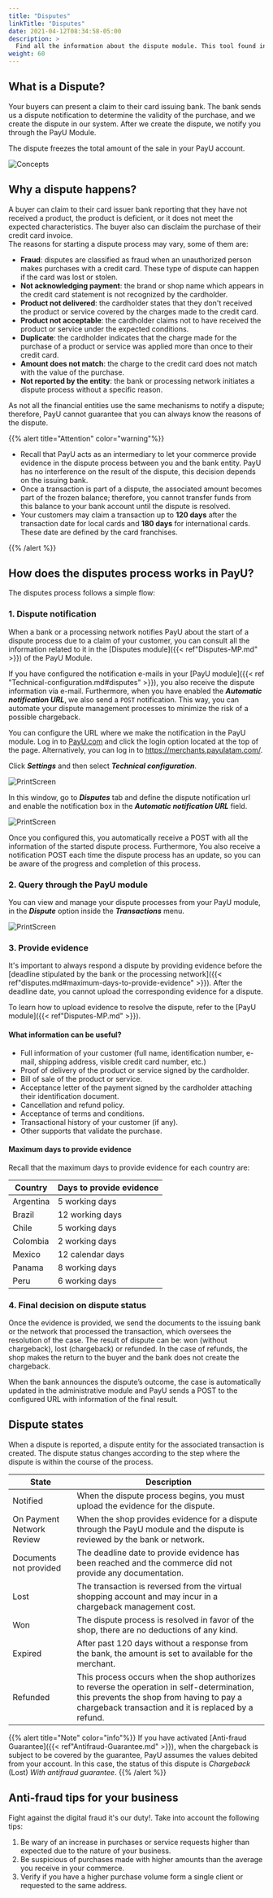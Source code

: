 ```yaml
---
title: "Disputes"
linkTitle: "Disputes"
date: 2021-04-12T08:34:58-05:00
description: >
  Find all the information about the dispute module. This tool found in your PayU module, allows you to manage the dispute processes generated in your PayU account.
weight: 60
---
```


## What is a Dispute?
Your buyers can present a claim to their card issuing bank. The bank sends us a dispute notification to determine the validity of the purchase, and we create the dispute in our system. After we create the dispute, we notify you through the PayU Module.

The dispute freezes the total amount of the sale in your PayU account.

![Concepts](/assets/Disputes/Disputes_en.png)

## Why a dispute happens?
A buyer can claim to their card issuer bank reporting that they have not received a product, the product is deficient, or it does not meet the expected characteristics. The buyer also can disclaim the purchase of their credit card invoice.<br>
The reasons for starting a dispute process may vary, some of them are:
* **Fraud**: disputes are classified as fraud when an unauthorized person makes purchases with a credit card. These type of dispute can happen if the card was lost or stolen.
* **Not acknowledging payment**: the brand or shop name which appears in the credit card statement is not recognized by the cardholder.
* **Product not delivered**: the cardholder states that they don't received the product or service covered by the charges made to the credit card.
* **Product not acceptable**: the cardholder claims not to have received the product or service under the expected conditions.
* **Duplicate**: the cardholder indicates that the charge made for the purchase of a product or service was applied more than once to their credit card.
* **Amount does not match**: the charge to the credit card does not match with the value of the purchase.
* **Not reported by the entity**: the bank or processing network initiates a dispute process without a specific reason.

As not all the financial entities use the same mechanisms to notify a dispute; therefore, PayU cannot guarantee that you can always know the reasons of the dispute.

{{% alert title="Attention" color="warning"%}}

* Recall that PayU acts as an intermediary to let your commerce provide evidence in the dispute process between you and the bank entity. PayU has no interference on the result of the dispute, this decision depends on the issuing bank.
* Once a transaction is part of a dispute, the associated amount becomes part of the frozen balance; therefore, you cannot transfer funds from this balance to your bank account until the dispute is resolved.
* Your customers may claim a transaction up to **120 days** after the transaction date for local cards and **180 days** for international cards. These date are defined by the card franchises.

{{% /alert %}} 

## How does the disputes process works in PayU?
The disputes process follows a simple flow:

### 1. Dispute notification
When a bank or a processing network notifies PayU about the start of a dispute process due to a claim of your customer, you can consult all the information related to it in the [Disputes module]({{< ref"Disputes-MP.md" >}}) of the PayU Module.

If you have configured the notification e-mails in your [PayU module]({{< ref "Technical-configuration.md#disputes" >}}), you also receive the dispute information vía e-mail. Furthermore, when you have enabled the _**Automatic notification URL**_, we also send a `POST` notification. This way, you can automate your dispute management processes to minimize the risk of a possible chargeback.

You can configure the URL where we make the notification in the PayU module. Log in to [PayU.com](payu.com) and click the login option located at the top of the page. Alternatively, you can log in to https://merchants.payulatam.com/.

Click _**Settings**_ and then select _**Technical configuration**_.

![PrintScreen](/assets/IntegrationVariables_01.png)

In this window, go to _**Disputes**_ tab and define the dispute notification url and enable the notification box in the _**Automatic notification URL**_ field.

![PrintScreen](/assets/Disputes/Disputes_01.png)

Once you configured this, you automatically receive a POST with all the information of the started dispute process. Furthermore, You also receive a notification POST each time the dispute process has an update, so you can be aware of the progress and completion of this process.

### 2. Query through the PayU module
You can view and manage your dispute processes from your PayU module, in the _**Dispute**_ option inside the _**Transactions**_ menu.

![PrintScreen](/assets/Disputes/Disputes_02.png)

### 3. Provide evidence
It's important to always respond a dispute by providing evidence before the [deadline stipulated by the bank or the processing network]({{< ref"disputes.md#maximum-days-to-provide-evidence" >}}). After the deadline date, you cannot upload the corresponding evidence for a dispute.

To learn how to upload evidence to resolve the dispute, refer to the [PayU module]({{< ref"Disputes-MP.md" >}}).

#### What information can be useful?
* Full information of your customer (full name, identification number, e-mail, shipping address, visible credit card number, etc.)
* Proof of delivery of the product or service signed by the cardholder.
* Bill of sale of the product or service.
* Acceptance letter of the payment signed by the cardholder attaching their identification document.
* Cancellation and refund policy.
* Acceptance of terms and conditions.
* Transactional history of your customer (if any).
* Other supports that validate the purchase.

#### Maximum days to provide evidence
Recall that the maximum days to provide evidence for each country are: 

| Country   | Days to provide evidence  |
|-----------|---------------------------|
| Argentina | 5 working days            |
| Brazil    | 12 working days           |
| Chile     | 5 working days            |
| Colombia  | 2 working days            |
| Mexico    | 12 calendar days          |
| Panama    | 8 working days            |
| Peru      | 6 working days            |

### 4. Final decision on dispute status
Once the evidence is provided, we send the documents to the issuing bank or the network that processed the transaction, which oversees the resolution of the case. The result of dispute can be: won (without chargeback), lost (chargeback) or refunded. In the case of refunds, the shop makes the return to the buyer and the bank does not create the chargeback.

When the bank announces the dispute’s outcome, the case is automatically updated in the administrative module and PayU sends a POST to the configured URL with information of the final result.

## Dispute states
When a dispute is reported, a dispute entity for the associated transaction is created. The dispute status changes according to the step where the dispute is within the course of the process.

| State | Description |
|-|-|
| Notified | When the dispute process begins, you must upload the evidence for the dispute. |
| On Payment Network Review | When the shop provides evidence for a dispute through the PayU module and the dispute is reviewed by the bank or network. |
| Documents not provided | The deadline date to provide evidence has been reached and the commerce did not provide any documentation. |
| Lost | The transaction is reversed from the virtual shopping account and may incur in a chargeback management cost. |
| Won | The dispute process is resolved in favor of the shop, there are no deductions of any kind. |
| Expired | After past 120 days without a response from the bank, the amount is set to available for the merchant. |
| Refunded | This process occurs when the shop authorizes to reverse the operation in self-determination, this prevents the shop from having to pay a chargeback transaction and it is replaced by a refund. |

{{% alert title="Note" color="info"%}}
If you have activated [Anti-fraud Guarantee]({{< ref"Antifraud-Guarantee.md" >}}), when the chargeback is subject to be covered by the guarantee, PayU assumes the values debited from your account. In this case, the status of this dispute is _Chargeback_ (Lost) _With antifraud guarantee_. 
{{% /alert %}}

## Anti-fraud tips for your business
Fight against the digital fraud it's our duty!. Take into account the following tips:
1. Be wary of an increase in purchases or service requests higher than expected due to the nature of your business.
2. Be suspicious of purchases made with higher amounts than the average you receive in your commerce.
3. Verify if you have a higher purchase volume form a single client or requested to the same address.